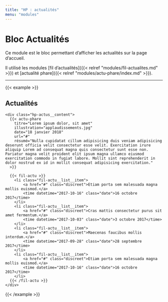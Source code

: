```yaml
---
title: "HP : actualités"
menu: "modules"
---
```


# Bloc Actualités

Ce module est le bloc permettant d’afficher les actualités sur la page d’accueil.

Il utilisé les modules [fil d’actualités]({{< relref "modules/fil-actualites.md" >}}) et [actualité phare]({{< relref "modules/actu-phare/index.md" >}}).

---

{{< example >}}
  <section class="hp-actus" aria-labelledby="news-title">
    <h2 class="separation separation--primary" id="news-title">Actualités</h2>

    <div class="hp-actus__content">
      {{< actu-phare
        titre="Lorem ipsum dolor, sit amet"
        illustration="applaudissements.jpg"
        date="18 janvier 2018"
        url="#"
        résumé="Nulla cupidatat cillum adipisicing duis veniam adipisicing deserunt officia velit consectetur esse velit. Exercitation irure aliquip Lorem ad consequat magna quis consectetur sunt esse non. Pariatur magna velit proident elit ipsum magna ullamco eiusmod exercitation commodo in fugiat labore. Mollit sint reprehenderit in dolor nostrud ex id in mollit consequat adipisicing exercitation."
      >}}

      {{< fil-actu >}}
        <li class="fil-actu__list__item">
            <a href="#" class="discreet">Etiam porta sem malesuada magna mollis euismod.</a>
            <time datetime="2017-10-16" class="date">16 octobre 2017</time>
        </li>
        <li class="fil-actu__list__item">
            <a href="#" class="discreet">Cras mattis consectetur purus sit amet fermentum.</a>
            <time datetime="2017-10-03" class="date">3 octobre 2017</time>
        </li>
        <li class="fil-actu__list__item">
            <a href="#" class="discreet">Maecenas faucibus mollis interdum.</a>
            <time datetime="2017-09-28" class="date">28 septembre 2017</time>
        </li>
        <li class="fil-actu__list__item">
            <a href="#" class="discreet">Etiam porta sem malesuada magna mollis euismod.</a>
            <time datetime="2017-10-16" class="date">16 octobre 2017</time>
        </li>
      {{< /fil-actu >}}
    </div>
  </section>
{{< /example >}}
